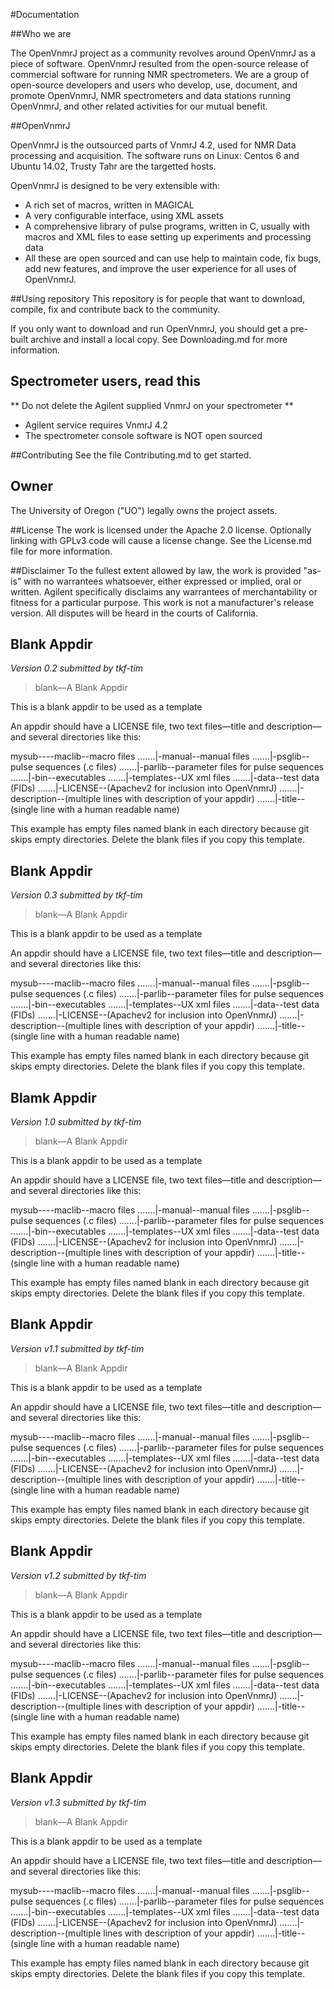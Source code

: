 #Documentation

##Who we are

The OpenVnmrJ project as a community revolves around OpenVnmrJ as a piece of software. OpenVnmrJ resulted from the open-source release of commercial software for running NMR spectrometers. We are a group of open-source developers and users who develop, use, document, and promote OpenVnmrJ, NMR spectrometers and data stations running OpenVnmrJ, and other related activities for our mutual benefit.

##OpenVnmrJ

OpenVnmrJ is the outsourced parts of VnmrJ 4.2, used for NMR Data processing and acquisition. The software runs on Linux: Centos 6 and Ubuntu 14.02, Trusty Tahr are the targetted hosts.

OpenVnmrJ is designed to be very extensible with:
- A rich set of macros, written in MAGICAL
- A very configurable interface, using XML assets
- A comprehensive library of pulse programs, written in C, usually with macros and XML files to ease setting up experiments and processing data
- All these are open sourced and can use help to maintain code, fix bugs, add new features, and improve the user experience for all uses of OpenVnmrJ.

##Using repository
This repository is for people that want to download, compile, fix and contribute back to the community. 

If you only want to download and run OpenVnmrJ, you should get a pre-built archive and install a local copy. See Downloading.md for more information.

## Spectrometer users, read this 
** Do not delete the Agilent supplied VnmrJ on your spectrometer **
* Agilent service requires VnmrJ 4.2
* The spectrometer console software is NOT open sourced


##Contributing
See the file Contributing.md to get started.

## Owner
The University of Oregon ("UO") legally owns the project assets. 

##License
The work is licensed under the Apache 2.0 license. Optionally linking with GPLv3 code will cause a license change. 
See the License.md file for more information.

##Disclaimer
To the fullest extent allowed by law, the work is provided "as-is" with no warrantees whatsoever, either expressed or implied, oral or written. Agilent specifically disclaims any warrantees of merchantability or fitness for a particular purpose. This work is not a manufacturer's release version. All disputes will be heard in the courts of California.
## Blank Appdir
*Version 0.2 submitted by tkf-tim*

>blank—A Blank Appdir

This is a blank appdir to be used as a template

An appdir should have a LICENSE file, two text files—title and description—and several directories like this:

mysub----maclib--macro files
.......|-manual--manual files
.......|-psglib--pulse sequences (.c files)
.......|-parlib--parameter files for pulse sequences
.......|-bin--executables
.......|-templates--UX xml files
.......|-data--test data (FIDs)
.......|-LICENSE--(Apachev2 for inclusion into OpenVnmrJ)
.......|-description--(multiple lines with description of your appdir)
.......|-title--(single line with a human readable name)

This example has empty files named blank in each directory because git skips empty directories.
Delete the blank files if you copy this template.

## Blank Appdir
*Version 0.3 submitted by tkf-tim*

>blank—A Blank Appdir

This is a blank appdir to be used as a template

An appdir should have a LICENSE file, two text files—title and description—and several directories like this:

mysub----maclib--macro files
.......|-manual--manual files
.......|-psglib--pulse sequences (.c files)
.......|-parlib--parameter files for pulse sequences
.......|-bin--executables
.......|-templates--UX xml files
.......|-data--test data (FIDs)
.......|-LICENSE--(Apachev2 for inclusion into OpenVnmrJ)
.......|-description--(multiple lines with description of your appdir)
.......|-title--(single line with a human readable name)

This example has empty files named blank in each directory because git skips empty directories.
Delete the blank files if you copy this template.

## Blamk Appdir
*Version 1.0 submitted by tkf-tim*

>blank—A Blank Appdir

This is a blank appdir to be used as a template

An appdir should have a LICENSE file, two text files—title and description—and several directories like this:

mysub----maclib--macro files
.......|-manual--manual files
.......|-psglib--pulse sequences (.c files)
.......|-parlib--parameter files for pulse sequences
.......|-bin--executables
.......|-templates--UX xml files
.......|-data--test data (FIDs)
.......|-LICENSE--(Apachev2 for inclusion into OpenVnmrJ)
.......|-description--(multiple lines with description of your appdir)
.......|-title--(single line with a human readable name)

This example has empty files named blank in each directory because git skips empty directories.
Delete the blank files if you copy this template.

## Blank Appdir
*Version v1.1 submitted by tkf-tim*

>blank—A Blank Appdir

This is a blank appdir to be used as a template

An appdir should have a LICENSE file, two text files—title and description—and several directories like this:

mysub----maclib--macro files
.......|-manual--manual files
.......|-psglib--pulse sequences (.c files)
.......|-parlib--parameter files for pulse sequences
.......|-bin--executables
.......|-templates--UX xml files
.......|-data--test data (FIDs)
.......|-LICENSE--(Apachev2 for inclusion into OpenVnmrJ)
.......|-description--(multiple lines with description of your appdir)
.......|-title--(single line with a human readable name)

This example has empty files named blank in each directory because git skips empty directories.
Delete the blank files if you copy this template.

## Blank Appdir
*Version v1.2 submitted by tkf-tim*

>blank—A Blank Appdir

This is a blank appdir to be used as a template

An appdir should have a LICENSE file, two text files—title and description—and several directories like this:

mysub----maclib--macro files
.......|-manual--manual files
.......|-psglib--pulse sequences (.c files)
.......|-parlib--parameter files for pulse sequences
.......|-bin--executables
.......|-templates--UX xml files
.......|-data--test data (FIDs)
.......|-LICENSE--(Apachev2 for inclusion into OpenVnmrJ)
.......|-description--(multiple lines with description of your appdir)
.......|-title--(single line with a human readable name)

This example has empty files named blank in each directory because git skips empty directories.
Delete the blank files if you copy this template.

## Blank Appdir
*Version v1.3 submitted by tkf-tim*

>blank—A Blank Appdir

This is a blank appdir to be used as a template

An appdir should have a LICENSE file, two text files—title and description—and several directories like this:

mysub----maclib--macro files
.......|-manual--manual files
.......|-psglib--pulse sequences (.c files)
.......|-parlib--parameter files for pulse sequences
.......|-bin--executables
.......|-templates--UX xml files
.......|-data--test data (FIDs)
.......|-LICENSE--(Apachev2 for inclusion into OpenVnmrJ)
.......|-description--(multiple lines with description of your appdir)
.......|-title--(single line with a human readable name)

This example has empty files named blank in each directory because git skips empty directories.
Delete the blank files if you copy this template.

